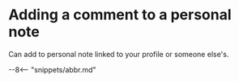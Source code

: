 <!-- SPDX-License-Identifier: CC-BY-4.0 -->
<!-- Copyright Contributors to the ODPi Egeria project. -->

# Adding a comment to a personal note

Can add to personal note linked to your profile or someone else's.


--8<-- "snippets/abbr.md"